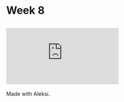 # Week 8

## ![Arduino Nano 33 Sense BLE Board Documentation (found here)](https://github.com/phoenixperry/cci-ual-pcomp/blob/master/week08/Nano33/nano33sense.md)

Made with Aleksi.
